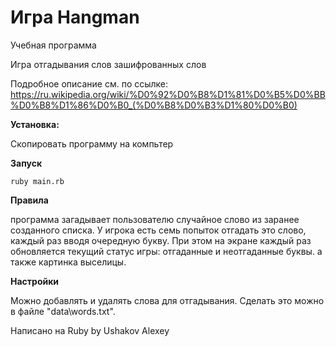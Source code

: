 # Игра Hangman

Учебная программа

Игра отгадывания слов зашифрованных слов

Подробное описание см. по ссылке:
https://ru.wikipedia.org/wiki/%D0%92%D0%B8%D1%81%D0%B5%D0%BB%D0%B8%D1%86%D0%B0_(%D0%B8%D0%B3%D1%80%D0%B0)

**Установка:**

Скопировать программу на компьтер

**Запуск**

`ruby main.rb`

**Правила**

программа загадывает пользователю случайное слово из заранее созданного списка. У игрока есть семь попыток отгадать это слово, каждый раз вводя очередную букву. При этом на экране каждый раз обновляется текущий статус игры: отгаданные и неотгаданные буквы. а также картинка выселицы.

**Настройки**

Можно добавлять и удалять слова для отгадывания. Сделать это можно в файле "data\words.txt". 

Написано на Ruby by Ushakov Alexey







